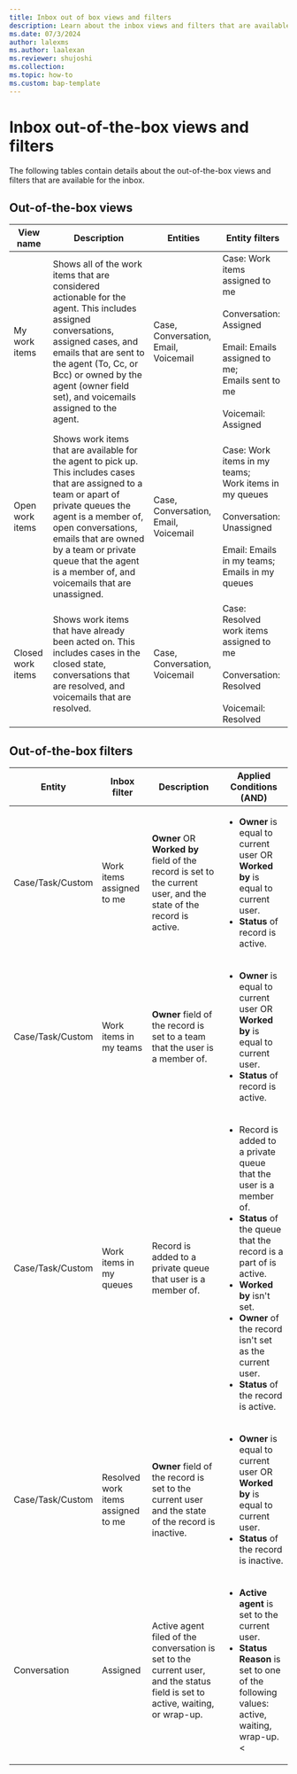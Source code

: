 ```yaml
---
title: Inbox out of box views and filters
description: Learn about the inbox views and filters that are available out of the box.
ms.date: 07/3/2024
author: lalexms
ms.author: laalexan
ms.reviewer: shujoshi
ms.collection:
ms.topic: how-to
ms.custom: bap-template
---
```


# Inbox out-of-the-box views and filters

The following tables contain details about the out-of-the-box views and filters that are available for the inbox.

## Out-of-the-box views

| View name | Description | Entities | Entity filters |
|----------|------------|----------|------------|
| My work items | Shows all of the work items that are considered actionable for the agent. This includes assigned conversations, assigned cases, and emails that are sent to the agent (To, Cc, or Bcc) or owned by the agent (owner field set), and voicemails assigned to the agent. | Case, Conversation, Email, Voicemail | Case: Work items assigned to me<br></br>Conversation: Assigned<br></br>Email: Emails assigned to me;</br>Emails sent to me<br></br>Voicemail: Assigned |
| Open work items | Shows work items that are available for the agent to pick up. This includes cases that are assigned to a team or apart of private queues the agent is a member of, open conversations, emails that are owned by a team or private queue that the agent is a member of, and voicemails that are unassigned. | Case, Conversation, Email, Voicemail | Case: Work items in my teams;</br>Work items in my queues<br></br>Conversation: Unassigned<br></br>Email: Emails in my teams;<br>Emails in my queues
| Closed work items | Shows work items that have already been acted on. This includes cases in the closed state, conversations that are resolved, and voicemails that are resolved. | Case, Conversation, Voicemail | Case: Resolved work items assigned to me <br></br>Conversation: Resolved<br></br>Voicemail: Resolved|



## Out-of-the-box filters

| Entity | Inbox filter | Description | Applied Conditions (AND) |
|----------|------------|----------|------------|
| Case/Task/Custom | Work items assigned to me | **Owner** OR **Worked by** field of the record is set to the current user, and the state of the record is active. | <ul><li>**Owner** is equal to current user OR **Worked by** is equal to current user.</li><li>**Status** of record is active.</li></ul> |
| Case/Task/Custom | Work items in my teams | **Owner** field of the record is set to a team that the user is a member of. | <ul><li>**Owner** is equal to current user OR **Worked by** is equal to current user.</li><li>**Status** of record is active.</li></ul> |
| Case/Task/Custom | Work items in my queues | Record is added to a private queue that user is a member of. | <ul><li>Record is added to a private queue that the user is a member of.</li><li>**Status** of the queue that the record is a part of is active.</li><li>**Worked by** isn't set.</li><li>**Owner** of the record isn't set as the current user.</li><li>**Status** of the record is active.</li><ul> |
| Case/Task/Custom | Resolved work items assigned to me | **Owner** field of the record is set to the current user and the state of the record is inactive. | <ul><li>**Owner** is equal to current user OR **Worked by** is equal to current user.</li><li>**Status** of the record is inactive.</li></ul> |
| Conversation | Assigned | Active agent filed of the conversation is set to the current user, and the status field is set to active, waiting, or wrap-up. |<ul><li>**Active agent** is set to the current user.</li><li>**Status Reason** is set to one of the following values: active, waiting, wrap-up.<



